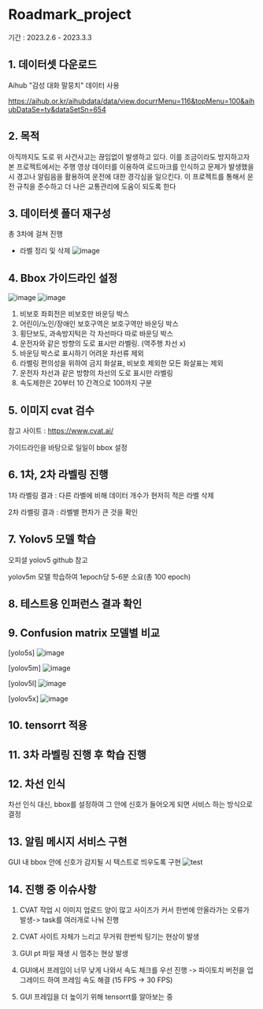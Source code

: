 # Roadmark_project

기간 : 2023.2.6 - 2023.3.3


## 1. 데이터셋 다운로드
Aihub "감성 대화 말뭉치" 데이터 사용


https://aihub.or.kr/aihubdata/data/view.docurrMenu=116&topMenu=100&aihubDataSe=ty&dataSetSn=654

## 2. 목적
아직까지도 도로 위 사건사고는 끊임없이 발생하고 있다. 이를 조금이라도 방지하고자 본 프로젝트에서는 주행 영상 데이터를 이용하여 로드마크를 인식하고 문제가 발생했을 시 경고나 알림음을 활용하여 운전에 대한 경각심을 일으킨다. 이 프로젝트를 통해서 운전 규칙을 준수하고 더 나은 교통관리에 도움이 되도록 한다

## 3. 데이터셋 폴더 재구성
총 3차에 걸쳐 진행 
- 라벨 정리 및 삭제
![image](https://user-images.githubusercontent.com/115756142/226233612-e329f11e-d029-4284-b05b-867028f49e2b.png)


## 4. Bbox 가이드라인 설정
![image](https://user-images.githubusercontent.com/115756142/226249749-6f4f536d-f28d-4fcc-a2ef-b57b39e8ad42.png)
![image](https://user-images.githubusercontent.com/115756142/226249870-1c6bf9c0-c173-4b2f-b8ed-832279713be3.png)

1. 비보호 좌회전은 비보호만 바운딩 박스
2. 어린이/노인/장애인 보호구역은 보호구역만 바운딩 박스
3. 횡단보도, 과속방지턱은 각 차선마다 따로 바운딩 박스
4. 운전자와 같은 방향의 도로 표시만 라벨링. (역주행 차선 x)
5. 바운딩 박스로 표시하기 어려운 차선류 제외
6. 라벨링 편의성을 위하여 금지 화살표, 비보호 제외한 모든 화살표는 제외
7. 운전자 차선과 같은 방향의 차선의 도로 표시만 라벨링
8. 속도제한은 20부터 10 간격으로 100까지 구분

## 5. 이미지 cvat 검수
참고 사이트 : https://www.cvat.ai/


가이드라인을 바탕으로 일일이 bbox 설정

## 6. 1차, 2차 라벨링 진행
1차 라벨링 결과 : 다른 라벨에 비해 데이터 개수가 현저히 적은 라벨 삭제


2차 라벨링 결과 : 라벨별 편차가 큰 것을 확인

## 7. Yolov5 모델 학습
오피셜 yolov5 github 참고



yolov5m 모델 학습하여 1epoch당 5-6분 소요(총 100 epoch)


## 8. 테스트용 인퍼런스 결과 확인


## 9. Confusion matrix 모델별 비교
[yolo5s]
![image](https://user-images.githubusercontent.com/115756142/226250378-dcb5a455-80c1-4e5a-a4c8-74a8e9bf7242.png)


[yolov5m]
![image](https://user-images.githubusercontent.com/115756142/226250501-349447a6-71c2-4d5c-b4b8-62b764a66d56.png)


[yolov5l]
![image](https://user-images.githubusercontent.com/115756142/226250556-94d34b52-d681-44e9-b013-424948799dcd.png)


[yolov5x]
![image](https://user-images.githubusercontent.com/115756142/226250612-02de8bd5-c686-4006-bdd0-6f6f5f2114de.png)
## 10. tensorrt 적용

## 11. 3차 라벨링 진행 후 학습 진행

## 12. 차선 인식 
차선 인식 대신, bbox를 설정하여 그 안에 신호가 들어오게 되면 서비스 하는 방식으로 결정

## 13. 알림 메시지 서비스 구현
GUI 내 bbox 안에 신호가 감지될 시 텍스트로 띄우도록 구현
![test](https://user-images.githubusercontent.com/115756142/226246444-bb467a0d-c9ae-4393-918f-9d4126bd1a99.gif)



## 14. 진행 중 이슈사항
1) CVAT 작업 시 이미지 업로드 양이 많고 사이즈가 커서 한번에 안올라가는 오류가 발생-> task를 여러개로 나눠 진행


2) CVAT 사이트 자체가 느리고 무거워 한번씩 팅기는 현상이 발생


3) GUI pt 파일 재생 시 멈추는 현상 발생


4) GUI에서 프레임이 너무 낮게 나와서 속도 체크를 우선 진행 -> 파이토치 버전을 업그레이드 하여 프레임 속도 해결 (15 FPS -> 30 FPS)


5) GUI 프레임을 더 높이기 위해 tensorrt를 알아보는 중
